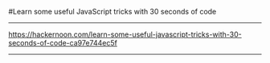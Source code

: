 #Learn some useful JavaScript tricks with 30 seconds of code

***

https://hackernoon.com/learn-some-useful-javascript-tricks-with-30-seconds-of-code-ca97e744ec5f

***
